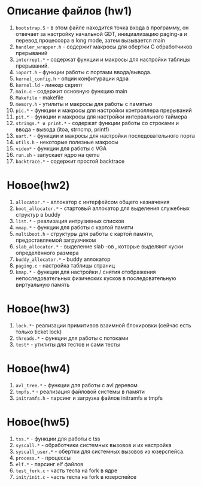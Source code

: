 # Описание файлов (hw1)
1. `bootstrap.S` -  в этом файле находится точка входа в программу, он
        отвечает за настройку начальной GDT, инициализацию paging-а  и перевод процессора в long mode, затем вызывается main 
2. `handler_wrapper.h` - содержит макросы для обертки C обработчиков прерываний
3. `interrupt.*` - содержат функции и макросы для настройки таблицы прерываний. 
4. `ioport.h` - функции работы с портами ввода/вывода.
5. `kernel_config.h` - опции конфигурации ядра
6. `kernel.ld` - линкер скрипт
7. `main.c` - содержит основную функцию main
8. `Makefile` - makefile
9. `memory.h` - утилиты и макросы для работы с памятью
10. `pic.*` - функции и макросы для настройки контроллера прерываний
11. `pit.*` - функции и макросы для настройки интервального таймера
12. `strings.* и print.*` - содержат функции работы со строками и ввода - вывода (itoa, strncmp, printf)
13. `uart.*` - функции и макросы для настройки последовательного порта
14. `utils.h` - некоторые полезные макросы
15. `video*` - функции для работы с VGA
16. `run.sh` - запускает ядро на qemu
17. `backtrace.*` - содержит простой backtrace

# Новое(hw2)

1. `allocator.*` - аллокатор с интерфейсом общего назначения
2. `boot_allocator.*` - стартовый аллокатор для выделения служебных структур в buddy 
3. `list.*` - реализация интрузивных списков
4. `mmap.*` - функции для работы с картой памяти
5. `multiboot.h` - структуры для работы с картой памяти, предоставляемой загрузчиком
6. `slab_allocator.*` - выделение slab -ов , которые выделяют куски определённого размера
7. `buddy_allocator.*` - buddy аллокатор
8. `paging.c` - настройка таблицы страниц
9. `kmap.*` - функции для настройки / снятия отображения непоследовательных физических кусков в последовательную виртуальную память

# Новое(hw3)

1. `lock.*`- реализации примитивов взаимной блокировки (сейчас есть только ticket lock)
2. `threads.*` - функции для работы с потоками
3. `test*` - утилиты для тестов и сами тесты

# Новое(hw4)

1. `avl_tree.*` - функции для работы с avl деревом
2. `tmpfs.*` - реализация файловой системы в памяти
3. `initramfs.h` - парсинг и загрузка файлов initramfs в tmpfs

# Новое(hw5)
1. `tss.*` - функции для работы с tss
2. `syscall.*` - обработчики системных вызовов и их настройка
3. `syscall_user.*` - обертки для системных вызовов из юзерспейса.
4. `process.*` - процессы 
5. `elf.*` - парсинг elf файлов
6. `test_fork.c` - часть теста на fork в ядре
7. `init/init.c` - часть теста на fork в юзерспейсе




